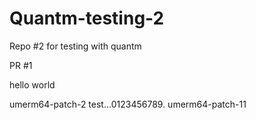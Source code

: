 # Quantm-testing-2
Repo #2 for testing with quantm

PR #1

hello
world

umerm64-patch-2
test...0123456789.
umerm64-patch-11
